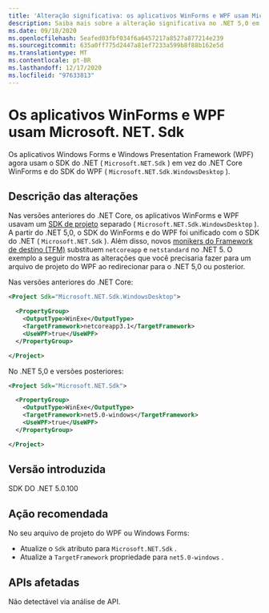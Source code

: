 ```yaml
---
title: 'Alteração significativa: os aplicativos WinForms e WPF usam Microsoft. NET. Sdk'
description: Saiba mais sobre a alteração significativa no .NET 5,0 em que os aplicativos Windows Forms e Windows Presentation Framework agora usam o SDK do .NET em vez dos WinForms do .NET Core e do SDK do WPF.
ms.date: 09/18/2020
ms.openlocfilehash: 5eafed03fbf034f6a6457217a8527a877214e239
ms.sourcegitcommit: 635a0ff775d2447a81ef7233a599b8f88b162e5d
ms.translationtype: MT
ms.contentlocale: pt-BR
ms.lasthandoff: 12/17/2020
ms.locfileid: "97633813"
---
```

# <a name="winforms-and-wpf-apps-use-microsoftnetsdk"></a>Os aplicativos WinForms e WPF usam Microsoft. NET. Sdk

Os aplicativos Windows Forms e Windows Presentation Framework (WPF) agora usam o SDK do .NET ( `Microsoft.NET.Sdk` ) em vez do .NET Core WinForms e do SDK do WPF ( `Microsoft.NET.Sdk.WindowsDesktop` ).

## <a name="change-description"></a>Descrição das alterações

Nas versões anteriores do .NET Core, os aplicativos WinForms e WPF usavam um [SDK de projeto](../../../project-sdk/overview.md) separado ( `Microsoft.NET.Sdk.WindowsDesktop` ). A partir do .NET 5,0, o SDK do WinForms e do WPF foi unificado com o SDK do .NET ( `Microsoft.NET.Sdk` ). Além disso, novos [monikers do Framework de destino (TFM)](../../../../standard/frameworks.md) substituem `netcoreapp` e `netstandard` no .NET 5. O exemplo a seguir mostra as alterações que você precisaria fazer para um arquivo de projeto do WPF ao redirecionar para o .NET 5,0 ou posterior.

Nas versões anteriores do .NET Core:

```xml
<Project Sdk="Microsoft.NET.Sdk.WindowsDesktop">

  <PropertyGroup>
    <OutputType>WinExe</OutputType>
    <TargetFramework>netcoreapp3.1</TargetFramework>
    <UseWPF>true</UseWPF>
  </PropertyGroup>

</Project>
```

No .NET 5,0 e versões posteriores:

```xml
<Project Sdk="Microsoft.NET.Sdk">

  <PropertyGroup>
    <OutputType>WinExe</OutputType>
    <TargetFramework>net5.0-windows</TargetFramework>
    <UseWPF>true</UseWPF>
  </PropertyGroup>

</Project>
```

## <a name="version-introduced"></a>Versão introduzida

SDK DO .NET 5.0.100

## <a name="recommended-action"></a>Ação recomendada

No seu arquivo de projeto do WPF ou Windows Forms:

- Atualize o `Sdk` atributo para `Microsoft.NET.Sdk` .
- Atualize a `TargetFramework` propriedade para `net5.0-windows` .

## <a name="affected-apis"></a>APIs afetadas

Não detectável via análise de API.

<!--

### Affected APIs

Not detectable via API analysis.

### Category

- Windows Forms
- Windows Presentation Framework (WPF)

-->
